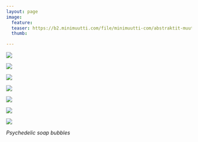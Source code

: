 ```yaml
---
layout: page
image:
  feature:
  teaser: https://b2.minimuutti.com/file/minimuutti-com/abstraktit-muut/1/DS47642_-245px.jpg
  thumb:

---
```


[![](https://b2.minimuutti.com/file/minimuutti-com/abstraktit-muut/1/DS47455_2-800px.jpg)](https://dl.dropboxusercontent.com/sh/ea1wtnz7z734o12/AABxUzm8Su39faw8zwwfMsROa/abstraktit-muut/1/DS47455_2.jpg)

[![](https://b2.minimuutti.com/file/minimuutti-com/abstraktit-muut/1/DS47443-800px.jpg)](https://dl.dropboxusercontent.com/sh/ea1wtnz7z734o12/AADTKX2l5sCLb1oVoOsqg7rEa/abstraktit-muut/1/DS47443.jpg)

[![](https://b2.minimuutti.com/file/minimuutti-com/abstraktit-muut/1/DS47455_1-800px.jpg)](https://dl.dropboxusercontent.com/sh/ea1wtnz7z734o12/AABRhAHmPUPRzT3O7yDZbgxQa/abstraktit-muut/1/DS47455_1.jpg)

[![](https://b2.minimuutti.com/file/minimuutti-com/abstraktit-muut/1/DS47546_3-800px.jpg)](https://dl.dropboxusercontent.com/sh/ea1wtnz7z734o12/AAAS9VhvEPzP9xRD6_UlrajQa/abstraktit-muut/1/DS47546_3.jpg)

[![](https://b2.minimuutti.com/file/minimuutti-com/abstraktit-muut/1/DS47647_2-800px.jpg)](https://dl.dropboxusercontent.com/sh/ea1wtnz7z734o12/AADLKGfPPPQ_zf2mTOr3DDnLa/abstraktit-muut/1/DS47647_2.jpg)

[![](https://b2.minimuutti.com/file/minimuutti-com/abstraktit-muut/1/DS47642_1-800px.jpg)](https://dl.dropboxusercontent.com/sh/ea1wtnz7z734o12/AACQ3DXEjVWeA54KjMg8V49na/abstraktit-muut/1/DS47642_1.jpg)

[![](https://b2.minimuutti.com/file/minimuutti-com/abstraktit-muut/1/DS47646_1-800px.jpg)](https://dl.dropboxusercontent.com/sh/ea1wtnz7z734o12/AAAWoKWjS77aUDVKu53JKDLQa/abstraktit-muut/1/DS47646_1.jpg)

*Psychedelic soap bubbles*
